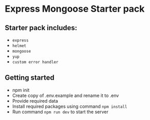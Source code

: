 # Express Mongoose Starter pack

## Starter pack includes:

- `express`
- `helmet`
- `mongoose`
- `yup`
- `custom error handler`

## Getting started

- npm init
- Create copy of .env.example and rename it to .env
- Provide required data
- Install required packages using command `npm install`
- Run command `npm run dev` to start the server
